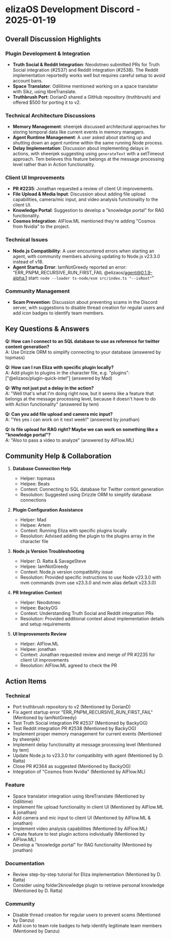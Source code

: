 # elizaOS Development Discord - 2025-01-19

## Overall Discussion Highlights

### Plugin Development & Integration
- **Truth Social & Reddit Integration**: Neodotneo submitted PRs for Truth Social integration (#2537) and Reddit integration (#2538). The Reddit implementation reportedly works well but requires careful setup to avoid account bans.
- **Space Translator**: Odilitime mentioned working on a space translator with Sikz, using libreTranslate.
- **Truthbrush Port**: DorianD shared a GitHub repository (truthbrush) and offered $500 for porting it to v2.

### Technical Architecture Discussions
- **Memory Management**: sheenjek discussed architectural approaches for storing temporal data like current events in memory managers.
- **Agent Runtime Management**: A user asked about starting up and shutting down an agent runtime within the same running Node process.
- **Delay Implementation**: Discussion about implementing delays in actions, with sheenjek suggesting using `generateText` with a setTimeout approach. Tem believes this feature belongs at the message processing level rather than in Action functionality.

### Client UI Improvements
- **PR #2235**: Jonathan requested a review of client UI improvements.
- **File Upload & Media Input**: Discussion about adding file upload capabilities, camera/mic input, and video analysis functionality to the client UI.
- **Knowledge Portal**: Suggestion to develop a "knowledge portal" for RAG functionality.
- **Cosmos Integration**: AIFlow.ML mentioned they're adding "Cosmos from Nvidia" to the project.

### Technical Issues
- **Node.js Compatibility**: A user encountered errors when starting an agent, with community members advising updating to Node.js v23.3.0 instead of v18.
- **Agent Startup Error**: IamNotGreedy reported an error: "ERR_PNPM_RECURSIVE_RUN_FIRST_FAIL @elizaos/agent@0.1.9-alpha.1 start: `node --loader ts-node/esm src/index.ts "--isRoot"`"

### Community Management
- **Scam Prevention**: Discussion about preventing scams in the Discord server, with suggestions to disable thread creation for regular users and add icon badges to identify team members.

## Key Questions & Answers

**Q: How can I connect to an SQL database to use as reference for twitter content generation?**  
A: Use Drizzle ORM to simplify connecting to your database (answered by topmass)

**Q: How can I run Eliza with specific plugin locally?**  
A: Add plugin to plugins in the character file, e.g. "plugins": ["@elizaos/plugin-quick-intel"] (answered by Mad)

**Q: Why not just put a delay in the action?**  
A: "Well that's what I'm doing right now, but it seems like a feature that belongs at the message processing level, because it doesn't have to do with Action functionality" (answered by tem)

**Q: Can you add file upload and camera mic input?**  
A: "Yes yes i can work on it next week!" (answered by jonathan)

**Q: Is file upload for RAG right? Maybe we can work on something like a "knowledge portal"?**  
A: "Also to pass a video to analyze" (answered by AIFlow.ML)

## Community Help & Collaboration

1. **Database Connection Help**
   - Helper: topmass
   - Helpee: Beats
   - Context: Connecting to SQL database for Twitter content generation
   - Resolution: Suggested using Drizzle ORM to simplify database connections

2. **Plugin Configuration Assistance**
   - Helper: Mad
   - Helpee: Artem
   - Context: Running Eliza with specific plugins locally
   - Resolution: Advised adding the plugin to the plugins array in the character file

3. **Node.js Version Troubleshooting**
   - Helper: D. Ratta & SavageSteve
   - Helpee: IamNotGreedy
   - Context: Node.js version compatibility issue
   - Resolution: Provided specific instructions to use Node v23.3.0 with nvm commands (nvm use v23.3.0 and nvm alias default v23.3.0)

4. **PR Integration Context**
   - Helper: Neodotneo
   - Helpee: BackyOG
   - Context: Understanding Truth Social and Reddit integration PRs
   - Resolution: Provided additional context about implementation details and setup requirements

5. **UI Improvements Review**
   - Helper: AIFlow.ML
   - Helpee: jonathan
   - Context: Jonathan requested review and merge of PR #2235 for client UI improvements
   - Resolution: AIFlow.ML agreed to check the PR

## Action Items

### Technical
- Port truthbrush repository to v2 (Mentioned by DorianD)
- Fix agent startup error "ERR_PNPM_RECURSIVE_RUN_FIRST_FAIL" (Mentioned by IamNotGreedy)
- Test Truth Social integration PR #2537 (Mentioned by BackyOG)
- Test Reddit integration PR #2538 (Mentioned by BackyOG)
- Implement proper memory management for current events (Mentioned by sheenjek)
- Implement delay functionality at message processing level (Mentioned by tem)
- Update Node.js to v23.3.0 for compatibility with agent (Mentioned by D. Ratta)
- Close PR #2364 as suggested (Mentioned by BackyOG)
- Integration of "Cosmos from Nvidia" (Mentioned by AIFlow.ML)

### Feature
- Space translator integration using libreTranslate (Mentioned by Odilitime)
- Implement file upload functionality in client UI (Mentioned by AIFlow.ML & jonathan)
- Add camera and mic input to client UI (Mentioned by AIFlow.ML & jonathan)
- Implement video analysis capabilities (Mentioned by AIFlow.ML)
- Create feature to test plugin actions individually (Mentioned by AIFlow.ML)
- Develop a "knowledge portal" for RAG functionality (Mentioned by jonathan)

### Documentation
- Review step-by-step tutorial for Eliza implementation (Mentioned by D. Ratta)
- Consider using folder2knowledge plugin to retrieve personal knowledge (Mentioned by D. Ratta)

### Community
- Disable thread creation for regular users to prevent scams (Mentioned by Danzu)
- Add icon to team role badges to help identify legitimate team members (Mentioned by Danzu)